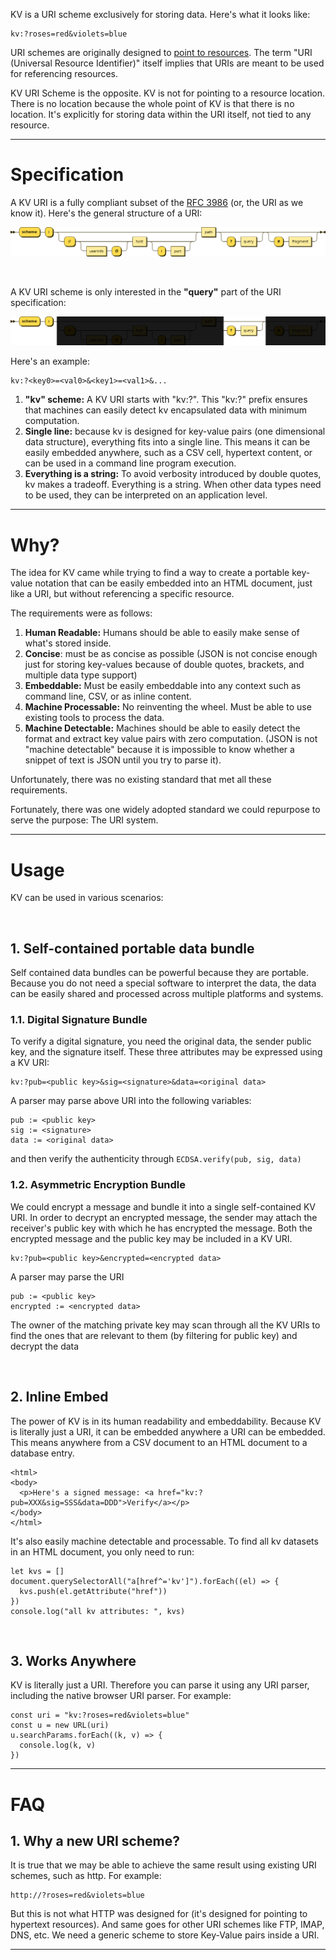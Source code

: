 KV is a URI scheme exclusively for storing data. Here's what it looks like:

```
kv:?roses=red&violets=blue
```

URI schemes are originally designed to [point to resources](https://en.wikipedia.org/wiki/List_of_URI_schemes). The term "URI (Universal Resource Identifier)" itself implies that URIs are meant to be used for referencing resources.

KV URI Scheme is the opposite. KV is not for pointing to a resource location. There is no location because the whole point of KV is that there is no location. It's explicitly for storing data within the URI itself, not tied to any resource.

---

# Specification

A KV URI is a fully compliant subset of the [RFC 3986](https://tools.ietf.org/html/rfc3986) (or, the URI as we know it). Here's the general structure of a URI:

![url](url.png)

<br>

A KV URI scheme is only interested in the **"query"** part of the URI specification:

![kv](kv.png)

Here's an example:

```
kv:?<key0>=<val0>&<key1>=<val1>&...
```

1. **"kv" scheme:** A KV URI starts with "kv:?". This "kv:?" prefix ensures that machines can easily detect kv encapsulated data with minimum computation. 
2. **Single line:** because kv is designed for key-value pairs (one dimensional data structure), everything fits into a single line. This means it can be easily embedded anywhere, such as a CSV cell, hypertext content, or can be used in a command line program execution.
3. **Everything is a string:** To avoid verbosity introduced by double quotes, kv makes a tradeoff. Everything is a string. When other data types need to be used, they can be interpreted on an application level.

---

# Why?

The idea for KV came while trying to find a way to create a portable key-value notation that can be easily embedded into an HTML document, just like a URI, but without referencing a specific resource.

The requirements were as follows:

1. **Human Readable:** Humans should be able to easily make sense of what's stored inside.
2. **Concise**: must be as concise as possible (JSON is not concise enough just for storing key-values because of double quotes, brackets, and multiple data type support)
3. **Embeddable:** Must be easily embeddable into any context such as command line, CSV, or as inline content.
4. **Machine Processable:** No reinventing the wheel. Must be able to use existing tools to process the data.
5. **Machine Detectable:** Machines should be able to easily detect the format and extract key value pairs with zero computation. (JSON is not "machine detectable" because it is impossible to know whether a snippet of text is JSON until you try to parse it).

Unfortunately, there was no existing standard that met all these requirements.

Fortunately, there was one widely adopted standard we could repurpose to serve the purpose: The URI system.

---

# Usage

KV can be used in various scenarios:

<br>

## 1. Self-contained portable data bundle

Self contained data bundles can be powerful because they are portable. Because you do not need a special software to interpret the data, the data can be easily shared and processed across multiple platforms and systems.

### 1.1. Digital Signature Bundle

To verify a digital signature, you need the original data, the sender public key, and the signature itself. These three attributes may be expressed using a KV URI:

```
kv:?pub=<public key>&sig=<signature>&data=<original data>
```

A parser may parse above URI into the following variables:

```
pub := <public key>
sig := <signature>
data := <original data>
```

and then verify the authenticity through `ECDSA.verify(pub, sig, data)`

### 1.2. Asymmetric Encryption Bundle

We could encrypt a message and bundle it into a single self-contained KV URI. In order to decrypt an encrypted message, the sender may attach the receiver's public key with which he has encrypted the message. Both the encrypted message and the public key may be included in a KV URI.

```
kv:?pub=<public key>&encrypted=<encrypted data>
```

A parser may parse the URI 

```
pub := <public key>
encrypted := <encrypted data>
```

The owner of the matching private key may scan through all the KV URIs to find the ones that are relevant to them (by filtering for public key) and decrypt the data

<br>

## 2. Inline Embed

The power of KV is in its human readability and embeddability. Because KV is literally just a URI, it can be embedded anywhere a URI can be embedded. This means anywhere from a CSV document to an HTML document to a database entry.

```
<html>
<body>
  <p>Here's a signed message: <a href="kv:?pub=XXX&sig=SSS&data=DDD">Verify</a></p>
</body>
</html>
```

It's also easily machine detectable and processable. To find all kv datasets in an HTML document, you only need to run:

```
let kvs = []
document.querySelectorAll("a[href^='kv']").forEach((el) => {
  kvs.push(el.getAttribute("href"))
})
console.log("all kv attributes: ", kvs)
```

<br>

## 3. Works Anywhere

KV is literally just a URI. Therefore you can parse it using any URI parser, including the native browser URI parser. For example:

```
const uri = "kv:?roses=red&violets=blue"
const u = new URL(uri)
u.searchParams.forEach((k, v) => {
  console.log(k, v)
})
```

---

# FAQ

## 1. Why a new URI scheme?

It is true that we may be able to achieve the same result using existing URI schemes, such as http. For example:

```
http://?roses=red&violets=blue
```

But this is not what HTTP was designed for (it's designed for pointing to hypertext resources). And same goes for other URI schemes like FTP, IMAP, DNS, etc. We need a generic scheme to store Key-Value pairs inside a URI.

---
